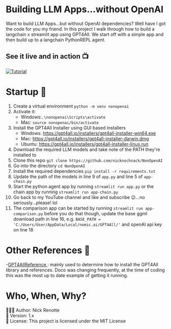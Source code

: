 # Building LLM Apps...without OpenAI 
Want to build LLM Apps...but without OpenAI dependencies? Well have I got the code for you my friend. In this project I walk through how to build a langchain x streamlit app using GPT4All. We start off with a simple app and then build up to a langchain PythonREPL agent. 

## See it live and in action 📺
[![Tutorial](https://i.imgur.com/qBoUX8m.jpg)](https://youtu.be/5JpPo-NOq9s 'Tutorial')

# Startup 🚀
1. Create a virtual environment `python -m venv nonopenai`
2. Activate it: 
   - Windows:`.\nonopenai\Scripts\activate`
   - Mac: `source nonopenai/bin/activate`
3. Install the GPT4All Installer using GUI based installers
   - Windows: https://gpt4all.io/installers/gpt4all-installer-win64.exe 
   - Mac: https://gpt4all.io/installers/gpt4all-installer-darwin.dmg
   - Ubuntu: https://gpt4all.io/installers/gpt4all-installer-linux.run
4. Download the required LLM models and take note of the PATH they're installed to
5. Clone this repo `git clone https://github.com/nicknochnack/NonOpenAI`
6. Go into the directory `cd NonOpenAI`
7. Install the required dependencies `pip install -r requirements.txt`
8. Update the path of the models in line 9 of `app.py` and line 5 of `app-chain.py`
9.  Start the python agent app by running `streamlit run app.py` or the chain app by running `streamlit run app-chain.py`  
10. Go back to my YouTube channel and like and subscribe 😉...no seriously...please! lol 
11. The comparison app can be started by running `streamlit run app-comparison.py` before you do that though, update the base ggml download path in line 16, e.g. `BASE_PATH = 'C:/Users/User/AppData/Local/nomic.ai/GPT4All/'` and openAI api key on line 18


# Other References 🔗
<p>-<a href="https://github.com/nomic-ai/gpt4all/tree/main">GPT4AllReference
</a>: mainly used to determine how to install the GPT4All library and references. Doco was changing frequently, at the time of coding this was the most up to date example of getting it running.</p>

# Who, When, Why?
👨🏾‍💻 Author: Nick Renotte <br />
📅 Version: 1.x<br />
📜 License: This project is licensed under the MIT License </br>

